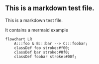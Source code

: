 ## This is a markdown test file.

This is a markdown test file.

It contains a mermaid example

```mermaid
flowchart LR
    A:::foo & B:::bar --> C:::foobar;
    classDef foo stroke:#f00;
    classDef bar stroke:#0f0;
    classDef foobar stroke:#00f;
```

